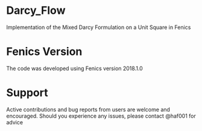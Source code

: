 # Darcy_Flow
Implementation of the Mixed Darcy Formulation on a Unit Square in Fenics

# Fenics Version
The code was developed using Fenics version 2018.1.0

# Support
Active contributions and bug reports from users are welcome and encouraged. Should you experience any issues, please contact @haf001 for advice
